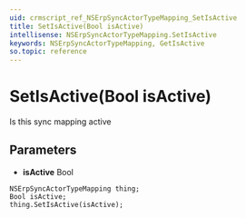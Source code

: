 ```yaml
---
uid: crmscript_ref_NSErpSyncActorTypeMapping_SetIsActive
title: SetIsActive(Bool isActive)
intellisense: NSErpSyncActorTypeMapping.SetIsActive
keywords: NSErpSyncActorTypeMapping, GetIsActive
so.topic: reference
---
```


# SetIsActive(Bool isActive)

Is this sync mapping active

## Parameters

* **isActive** Bool

```crmscript
NSErpSyncActorTypeMapping thing;
Bool isActive;
thing.SetIsActive(isActive);
```

